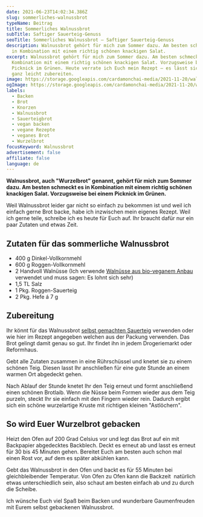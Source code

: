 ```yaml
---
date: 2021-06-23T14:02:34.386Z
slug: sommerliches-walnussbrot
typeName: Beitrag
title: Sommerliches Walnussbrot
subTitle: Saftiger Sauerteig-Genuss
seoTitle: Sommerliches Walnussbrot – Saftiger Sauerteig-Genuss
description: Walnussbrot gehört für mich zum Sommer dazu. Am besten schmeckt es
  in Kombination mit einem richtig schönen knackigen Salat.
excerpt: Walnussbrot gehört für mich zum Sommer dazu. Am besten schmeckt es in
  Kombination mit einem richtig schönen knackigen Salat. Vorzugsweise bei einem
  Picknick im Grünen. Heute verrate ich Euch mein Rezept – es lässt sich nämlich
  ganz leicht zubereiten.
image: https://storage.googleapis.com/cardamonchai-media/2021-11-20/walnussbrot-jpg-imagine-b88868_8d6e4f_1024_768/640.webp
ogImage: https://storage.googleapis.com/cardamonchai-media/2021-11-20/walnussbrot-fb-jpg-imagine-080808_7c6145_1200_628/640.webp
labels:
  - Backen
  - Brot
  - Knorzen
  - Walnussbrot
  - Sauerteigbrot
  - vegan backen
  - vegane Rezepte
  - veganes Brot
  - Wurzelbrot
focusKeyword: Walnussbrot
advertisement: false
affiliate: false
language: de
---
```


**Walnussbrot, auch "Wurzelbrot" genannt, gehört für mich zum Sommer dazu. Am besten schmeckt es in Kombination mit einem richtig schönen knackigen Salat. Vorzugsweise bei einem Picknick im Grünen.**

Weil Walnussbrot leider gar nicht so einfach zu bekommen ist und weil ich einfach gerne Brot backe, habe ich inzwischen mein eigenes Rezept. Weil ich gerne teile, schreibe ich es heute für Euch auf. Ihr braucht dafür nur ein paar Zutaten und etwas Zeit.

## Zutaten für das sommerliche Walnussbrot

- 400 g Dinkel-Vollkornmehl
- 600 g Roggen-Vollkornmehl
- 2 Handvoll Walnüsse (Ich verwende [Walnüsse aus bio-veganem Anbau](/2019/09/hof-windkind-walnuss-baum-adoptieren/) verwendet und muss sagen: Es lohnt sich sehr)
- 1,5 TL Salz
- 1 Pkg. Roggen-Sauerteig
- 2 Pkg. Hefe á 7 g

## Zubereitung

Ihr könnt für das Walnussbrot [selbst gemachten Sauerteig](/2021/04/sauerteig-grundrezept/) verwenden oder wie hier im Rezept angegeben welchen aus der Packung verwenden. Das Brot gelingt damit genau so gut. Ihr findet ihn in jedem Drogeriemarkt oder Reformhaus.

Gebt alle Zutaten zusammen in eine Rührschüssel und knetet sie zu einem schönen Teig. Diesen lasst Ihr anschließen für eine gute Stunde an einem warmen Ort abgedeckt gehen.

Nach Ablauf der Stunde knetet Ihr den Teig erneut und formt anschließend einen schönen Brotlaib. Wenn die Nüsse beim Formen wieder aus dem Teig purzeln, steckt Ihr sie einfach mit den Fingern wieder rein. Dadurch ergibt sich ein schöne wurzelartige Kruste mit richtigen kleinen "Astlöchern".

## So wird Euer Wurzelbrot gebacken

Heizt den Ofen auf 200 Grad Celsius vor und legt das Brot auf ein mit Backpapier abgedecktes Backblech. Deckt es erneut ab und lasst es erneut für 30 bis 45 Minuten gehen. Bereitet Euch am besten auch schon mal einen Rost vor, auf dem es später abkühlen kann.

Gebt das Walnussbrot in den Ofen und backt es für 55 Minuten bei gleichbleibender Temperatur. Von Ofen zu Ofen kann die Backzeit  natürlich etwas unterschiedlich sein, also schaut am besten einfach ab und zu durch die Scheibe.

Ich wünsche Euch viel Spaß beim Backen und wunderbare Gaumenfreuden mit Eurem selbst gebackenen Walnussbrot.
